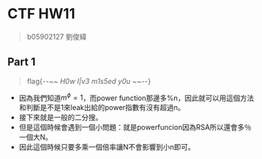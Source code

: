 # CTF HW11

> b05902127 劉俊緯

## Part 1

> flag{--_~~ H0w I|v3 m1s5ed y0u ~~_--}

* 因為我們知道$m^{\phi} = 1$，而power function那邊多%n，因此就可以用這個方法和判斷是不是1來leak出給的power指數有沒有超過n。
* 接下來就是一般的二分搜。
* 但是這個時候會遇到一個小問題：就是powerfuncion因為RSA所以還會多％一個大N。
* 因此這個時候只要多乘一個倍率讓N不會影響到小n即可。
